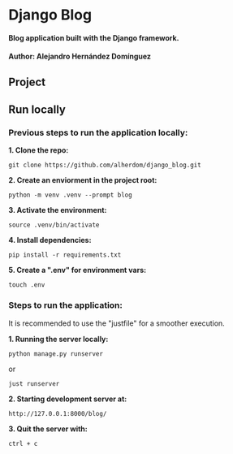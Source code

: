 # Django Blog

#### Blog application built with the Django framework.
#### Author: Alejandro Hernández Domínguez

## Project

## Run locally

### Previous steps to run the application locally:

**1. Clone the repo:**

```
git clone https://github.com/alherdom/django_blog.git
```

**2. Create an enviorment in the project root:**

```
python -m venv .venv --prompt blog
```

**3. Activate the environment:**

```
source .venv/bin/activate
```

**4. Install dependencies:**

```
pip install -r requirements.txt
```

**5. Create a ".env" for environment vars:**

```
touch .env
```

### Steps to run the application:

It is recommended to use the "justfile" for a smoother execution.

**1. Running the server locally:**

```
python manage.py runserver
```

or

```
just runserver
```

**2. Starting development server at:**

```
http://127.0.0.1:8000/blog/
``` 

**3. Quit the server with:**

```
ctrl + c
```
